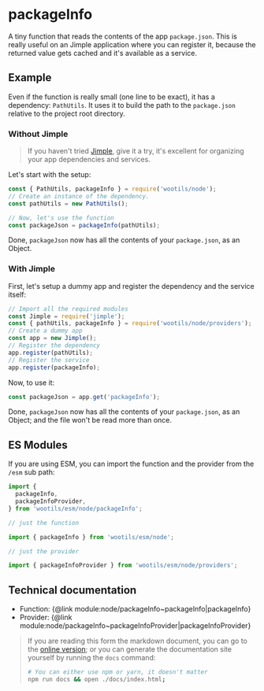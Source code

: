# packageInfo

A tiny function that reads the contents of the app `package.json`. This is really useful on an Jimple application where you can register it, because the returned value gets cached and it's available as a service.

## Example

Even if the function is really small (one line to be exact), it has a dependency: `PathUtils`. It uses it to build the path to the `package.json` relative to the project root directory.

### Without Jimple

> If you haven't tried [Jimple](https://github.com/fjorgemota/jimple), give it a try, it's excellent for organizing your app dependencies and services.

Let's start with the setup:

```js
const { PathUtils, packageInfo } = require('wootils/node');
// Create an instance of the dependency.
const pathUtils = new PathUtils();

// Now, let's use the function
const packageJson = packageInfo(pathUtils);
```

Done, `packageJson` now has all the contents of your `package.json`, as an Object.

### With Jimple

First, let's setup a dummy app and register the dependency and the service itself:

```js
// Import all the required modules
const Jimple = require('jimple');
const { pathUtils, packageInfo } = require('wootils/node/providers');
// Create a dummy app
const app = new Jimple();
// Register the dependency
app.register(pathUtils);
// Register the service
app.register(packageInfo);
```

Now, to use it:

```js
const packageJson = app.get('packageInfo');
```

Done, `packageJson` now has all the contents of your `package.json`, as an Object; and the file won't be read more than once.

## ES Modules

If you are using ESM, you can import the function and the provider from the `/esm` sub path:

```js
import {
  packageInfo,
  packageInfoProvider,
} from 'wootils/esm/node/packageInfo';

// just the function

import { packageInfo } from 'wootils/esm/node';

// just the provider

import { packageInfoProvider } from 'wootils/esm/node/providers';
```

## Technical documentation

- Function: {@link module:node/packageInfo~packageInfo|packageInfo}
- Provider: {@link module:node/packageInfo~packageInfoProvider|packageInfoProvider}

> If you are reading this form the markdown document, you can go to the [online version](https://homer0.github.io/wootils); or you can generate the documentation site yourself by running the `docs` command:
>
> ```bash
> # You can either use npm or yarn, it doesn't matter
> npm run docs && open ./docs/index.html;
> ```
